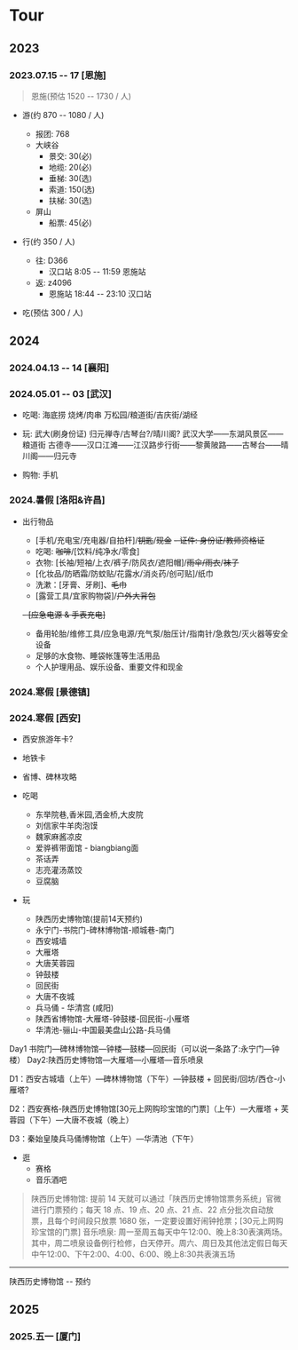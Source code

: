 # Tour

## 2023

### 2023.07.15 -- 17 [恩施]

> 恩施(预估 1520 -- 1730 / 人)

- 游(约 870 -- 1080 / 人)
  - 报团: 768
  - 大峡谷
    - 景交: 30(必)
    - 地缆: 20(必)
    - 垂梯: 30(选)
    - 索道: 150(选)
    - 扶梯: 30(选)
  - 屏山
    - 船票: 45(必)

- 行(约 350 / 人)
  - 往: D366
    <!-- - 武汉站 7:35 -- 11:59 恩施站 -->
    - 汉口站 8:05 -- 11:59 恩施站
  - 返: z4096
    - 恩施站 18:44 -- 23:10 汉口站

- 吃(预估 300 / 人)

## 2024

### 2024.04.13 -- 14 [襄阳]

### 2024.05.01 -- 03 [武汉]

- 吃喝:
  海底捞
  烧烤/肉串
  万松园/粮道街/吉庆街/湖经

- 玩:
  武大(刷身份证)
  归元禅寺/古琴台?/晴川阁?
  武汉大学——东湖风景区——粮道街
  古德寺——汉口江滩——江汉路步行街——黎黄陂路——古琴台——晴川阁——归元寺

- 购物:
  手机

### 2024.暑假 [洛阳&许昌]

- 出行物品
  - [手机/充电宝/充电器/自拍杆]/~~钥匙~~/~~现金~~
  ~~- 证件: 身份证/教师资格证~~
  - 吃喝: ~~咖啡~~/[饮料/纯净水/零食]
  - 衣物: [长袖/短袖/上衣/裤子/防风衣/遮阳帽]/~~雨伞/雨衣~~/~~袜子~~
  - [化妆品/防晒霜/防蚊贴/花露水/消炎药/创可贴]/纸巾
  - 洗漱：[牙膏、牙刷]、~~毛巾~~
  - [露营工具/宜家购物袋]/~~户外大背包~~

  ~~- [应急电源 & 手表充电]~~
  - 备用轮胎/维修工具/应急电源/充气泵/胎压计/指南针/急救包/灭火器等安全设备
  - 足够的水食物、睡袋帐篷等生活用品
  - 个人护理用品、娱乐设备、重要文件和现金

<!-- - 吃喝
  -

- 玩
  - -->


### 2024.寒假 [景德镇]

### 2024.寒假 [西安]

- 西安旅游年卡?
- 地铁卡
- 省博、碑林攻略

- 吃喝
  - 东举院巷,香米园,洒金桥,大皮院
  - 刘信家牛羊肉泡馍
  - 魏家麻酱凉皮
  - 爱骅裤带面馆 - biangbiang面
  - 茶话弄
  - 志亮灌汤蒸饺
  - 豆腐脑

- 玩
  - 陕西历史博物馆(提前14天预约)
  - 永宁门-书院门-碑林博物馆-顺城巷-南门
  - 西安城墙
  - 大雁塔
  - 大唐芙蓉园
  - 钟鼓楼
  - 回民街
  - 大唐不夜城
  - 兵马俑 - 华清宫 (咸阳)
  - 陕西省博物馆-大雁塔-钟鼓楼-回民街-小雁塔
  - 华清池-骊山-中国最美盘山公路-兵马俑

Day1 书院门—碑林博物馆—钟楼—鼓楼—回民街（可以说一条路了:永宁门—钟楼）
Day2:陕西历史博物馆—大雁塔—小雁塔—音乐喷泉

D1：西安古城墙（上午）—碑林博物馆（下午）—钟鼓楼 + 回民街/回坊/西仓-小雁塔?

D2：西安赛格-陕西历史博物馆[30元上网购珍宝馆的门票]（上午）—大雁塔 + 芙蓉园（下午）—大唐不夜城（晚上）

D3：秦始皇陵兵马俑博物馆（上午）—华清池（下午）

- 逛
  - 赛格
  - 音乐酒吧

> 陕西历史博物馆: 提前 14 天就可以通过「陕西历史博物馆票务系统」官微进行门票预约；每天 18 点、19 点、20 点、21 点、22 点分批次自动放票，且每个时间段只放票 1680 张，一定要设置好闹钟抢票；[30元上网购珍宝馆的门票]
> 音乐喷泉: 周一至周五每天中午12:00、晚上8:30表演两场。其中，周二喷泉设备例行检修，白天停开。周六、周日及其他法定假日每天中午12:00、下午2:00、4:00、6:00、晚上8:30共表演五场

---

陕西历史博物馆 -- 预约

## 2025

### 2025.五一 [厦门]
